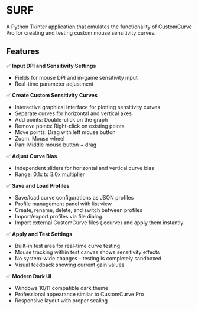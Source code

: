 # SURF

A Python Tkinter application that emulates the functionality of CustomCurve Pro for creating and testing custom mouse sensitivity curves.

## Features

✅ **Input DPI and Sensitivity Settings**
- Fields for mouse DPI and in-game sensitivity input
- Real-time parameter adjustment

✅ **Create Custom Sensitivity Curves**
- Interactive graphical interface for plotting sensitivity curves
- Separate curves for horizontal and vertical axes
- Add points: Double-click on the graph
- Remove points: Right-click on existing points
- Move points: Drag with left mouse button
- Zoom: Mouse wheel
- Pan: Middle mouse button + drag

✅ **Adjust Curve Bias**
- Independent sliders for horizontal and vertical curve bias
- Range: 0.1x to 3.0x multiplier

✅ **Save and Load Profiles**
- Save/load curve configurations as JSON profiles
- Profile management panel with list view
- Create, rename, delete, and switch between profiles
- Import/export profiles via file dialog
- Import external CustomCurve files (.ccurve) and apply them instantly

✅ **Apply and Test Settings**
- Built-in test area for real-time curve testing
- Mouse tracking within test canvas shows sensitivity effects
- No system-wide changes - testing is completely sandboxed
- Visual feedback showing current gain values

✅ **Modern Dark UI**
- Windows 10/11 compatible dark theme
- Professional appearance similar to CustomCurve Pro
- Responsive layout with proper scaling
